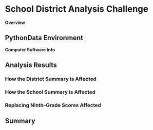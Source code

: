# School District Analysis Challenge
**Overview**

## PythonData Environment
**Computer Software Info**

## Analysis Results

### How the District Summary is Affected

### How the School Summary is Affected

### Replacing Ninth-Grade Scores Affected

## Summary
